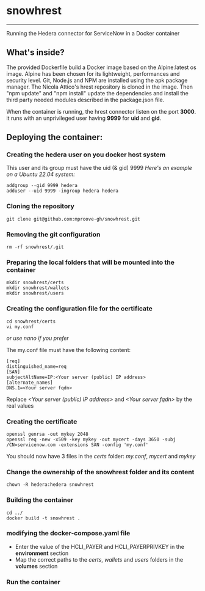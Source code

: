 # snowhrest

---
Running the Hedera connector for ServiceNow in a Docker container

## What's inside?

The provided Dockerfile build a Docker image based on the Alpine:latest os image. Alpine has been chosen for its lightweight, performances and security level.
Git, Node.js and NPM are installed using the apk package manager.
The Nicola Attico's hrest repository is cloned in the image.
Then "npm update" and "npm install" update the dependencies and install the third party needed modules described in the package.json file. 

When the container is running, the hrest connector listen on the port **3000**.
it runs with an unprivileged user having **9999** for **uid** and **gid**. 

## Deploying the container:

### Creating the hedera user on you docker host system
This user and its group must have the uid (& gid) 9999
*Here's an example on a Ubuntu 22.04 system:*
```
addgroup --gid 9999 hedera
adduser --uid 9999 -ingroup hedera hedera
```

### Cloning the repository
```
git clone git@github.com:mproove-gh/snowhrest.git
```

### Removing the git configuration
```
rm -rf snowhrest/.git
```

### Preparing the local folders that will be mounted into the container
```
mkdir snowhrest/certs
mkdir snowhrest/wallets
mkdir snowhrest/users
```

### Creating the configuration file for the certificate
```
cd snowhrest/certs
vi my.conf
```

*or use nano if you prefer*

The my.conf file must have the following content:  
```
[req]  
distinguished_name=req  
[SAN]  
subjectAltName=IP:<Your server (public) IP address>  
[alternate_names]  
DNS.1=<Your server fqdn>
```  
Replace *\<Your server (public) IP address\>* and *\<Your server fqdn\>* by the real values

### Creating the certificate  
```
openssl genrsa -out mykey 2048
openssl req -new -x509 -key mykey -out mycert -days 3650 -subj /CN=servicenow.com -extensions SAN -config 'my.conf'
```
You should now have 3 files in the *certs* folder: *my.conf*, *mycert* and *mykey*

### Change the ownership of the snowhrest folder and its content
```
chown -R hedera:hedera snowhrest
```

### Building the container
```
cd ../
docker build -t snowhrest .
```

### modifying the docker-compose.yaml file
- Enter the value of the HCLI_PAYER and HCLI_PAYERPRIVKEY in the **environment** section
- Map the correct paths to the *certs*, *wallets* and *users* folders in the **volumes** section

### Run the container
